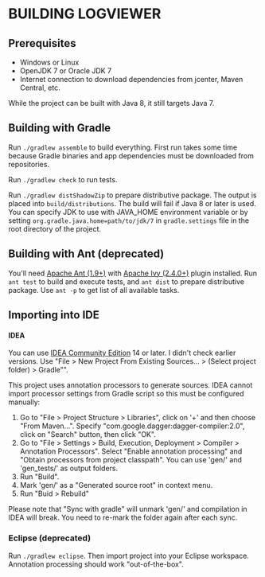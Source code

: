 # BUILDING LOGVIEWER

## Prerequisites

 * Windows or Linux
 * OpenJDK 7 or Oracle JDK 7
 * Internet connection to download dependencies from jcenter, Maven Central, etc.

While the project can be built with Java 8, it still targets Java 7.

## Building with Gradle
Run `./gradlew assemble` to build everything. First run takes some time because Gradle binaries and app dependencies
must be downloaded from repositories.

Run `./gradlew check` to run tests.

Run `./gradlew distShadowZip` to prepare distributive package. The output is placed into `build/distributions`.
The build will fail if Java 8 or later is used. You can specify JDK to use with JAVA_HOME environment variable or
by setting `org.gradle.java.home=path/to/jdk/7` in `gradle.settings` file in the root directory of the project.

## Building with Ant (deprecated)
You'll need [Apache Ant (1.9+)][ant] with [Apache Ivy (2.4.0+)][ivy] plugin installed. Run `ant test` to build and execute tests, and
`ant dist` to prepare distributive package. Use `ant -p` to get list of all available tasks.

## Importing into IDE
#### IDEA
You can use [IDEA Community Edition][idea] 14 or later. I didn't check earlier versions. Use "File > New Project From Existing
Sources... > (Select project folder) > Gradle"".

This project uses annotation processors to generate sources. IDEA cannot import processor settings from Gradle script so this
must be configured manually:
 1. Go to "File > Project Structure > Libraries", click on '+' and then choose "From Maven...". Specify
    "com.google.dagger:dagger-compiler:2.0", click on "Search" button, then click "OK".
 2. Go to "File > Settings > Build, Execution, Deployment > Compiler > Annotation Processors". Select "Enable annotation
    processing" and "Obtain processors from project classpath". You can use 'gen/' and 'gen_tests/' as output folders.
 3. Run "Build".
 4. Mark 'gen/' as a "Generated source root" in context menu.
 5. Run "Buid > Rebuild"

Please note that "Sync with gradle" will unmark 'gen/' and compilation in IDEA will break. You need to re-mark the
folder again after each sync.

### Eclipse (deprecated)
Run `./gradlew eclipse`. Then import project into your Eclipse workspace. Annotation processing should work
"out-of-the-box".

[ant]: https://ant.apache.org/
[ivy]: https://ant.apache.org/ivy/download.cgi
[idea]: https://www.jetbrains.com/idea/